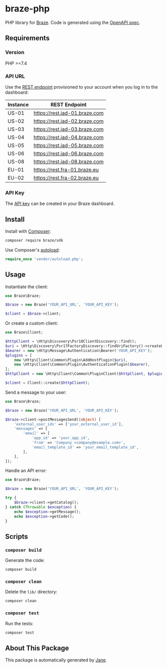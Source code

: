 # braze-php

PHP library for [Braze](https://www.braze.com/). Code is generated using the [OpenAPI spec](https://github.com/braze-community/braze-specification).

## Requirements

### Version

PHP >=7.4

### API URL

Use the [REST endpoint](https://www.braze.com/docs/api/basics#endpoints) provisioned to your account when you log in to the dashboard:

| Instance | REST Endpoint                 |
| -------- | ----------------------------- |
| US-01    | https://rest.iad-01.braze.com |
| US-02    | https://rest.iad-02.braze.com |
| US-03    | https://rest.iad-03.braze.com |
| US-04    | https://rest.iad-04.braze.com |
| US-05    | https://rest.iad-05.braze.com |
| US-06    | https://rest.iad-06.braze.com |
| US-08    | https://rest.iad-08.braze.com |
| EU-01    | https://rest.fra-01.braze.eu  |
| EU-02    | https://rest.fra-02.braze.eu  |

### API Key

The [API key](https://www.braze.com/docs/api/basics#creating-and-managing-rest-api-keys) can be created in your Braze dashboard.

## Install

Install with [Composer](http://getcomposer.org/):

```sh
composer require braze/sdk
```

Use Composer's [autoload](https://getcomposer.org/doc/01-basic-usage.md#autoloading):

```php
require_once 'vendor/autoload.php';
```

## Usage

Instantiate the client:

```php
use Braze\Braze;

$braze = new Braze('YOUR_API_URL', 'YOUR_API_KEY');

$client = $braze->client;
```

Or create a custom client:

```php
use Braze\Client;

$httpClient = \Http\Discovery\Psr18ClientDiscovery::find();
$uri = \Http\Discovery\Psr17FactoryDiscovery::findUriFactory()->createUri('YOUR_API_URL');
$bearer = new \Http\Message\Authentication\Bearer('YOUR_API_KEY');
$plugins = [
    new \Http\Client\Common\Plugin\AddHostPlugin($uri),
    new \Http\Client\Common\Plugin\AuthenticationPlugin($bearer),
];
$httpClient = new \Http\Client\Common\PluginClient($httpClient, $plugins);

$client = Client::create($httpClient);
```

Send a message to your user:

```php
use Braze\Braze;

$braze = new Braze('YOUR_API_URL', 'YOUR_API_KEY');

$braze->client->postMessagesSend((object) [
    'external_user_ids' => ['your_external_user_id'],
    'messages' => [
        'email' => [
            'app_id' => 'your_app_id',
            'from' => 'Company <company@example.com>',
            'email_template_id' => 'your_email_template_id',
        ],
    ],
]);
```

Handle an API error:

```php
use Braze\Braze;

$braze = new Braze('YOUR_API_URL', 'YOUR_API_KEY');

try {
    $braze->client->getCatalog();
} catch (Throwable $exception) {
    echo $exception->getMessage();
    echo $exception->getCode();
}
```

## Scripts

### `composer build`

Generate the code:

```sh
composer build
```

### `composer clean`

Delete the `lib/` directory:

```sh
composer clean
```

### `composer test`

Run the tests:

```sh
composer test
```

## About This Package

This package is automatically generated by [Jane](https://github.com/janephp/janephp).
